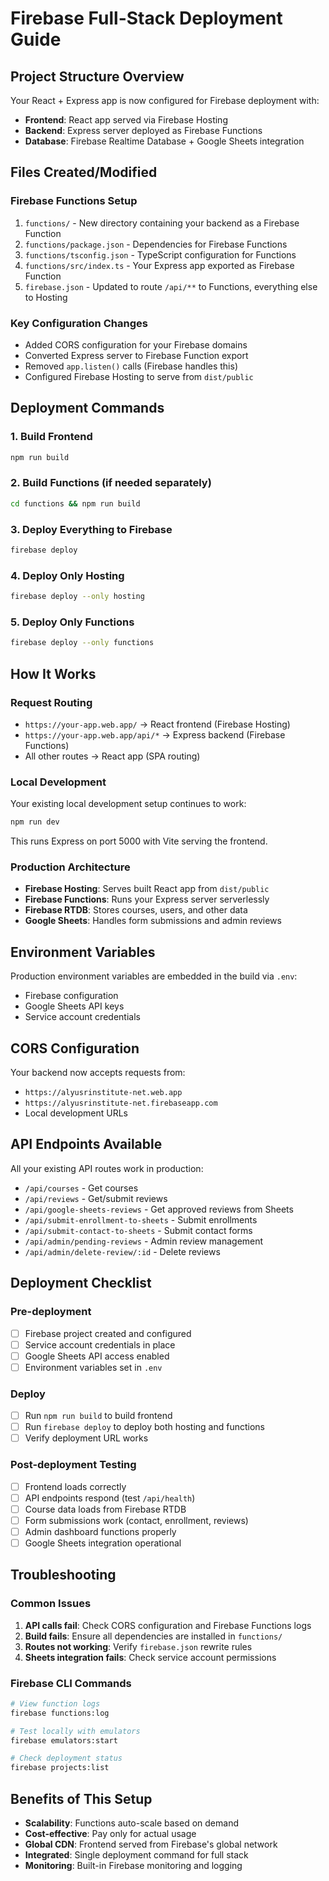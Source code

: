 # Firebase Full-Stack Deployment Guide

## Project Structure Overview
Your React + Express app is now configured for Firebase deployment with:
- **Frontend**: React app served via Firebase Hosting
- **Backend**: Express server deployed as Firebase Functions
- **Database**: Firebase Realtime Database + Google Sheets integration

## Files Created/Modified

### Firebase Functions Setup
1. `functions/` - New directory containing your backend as a Firebase Function
2. `functions/package.json` - Dependencies for Firebase Functions
3. `functions/tsconfig.json` - TypeScript configuration for Functions
4. `functions/src/index.ts` - Your Express app exported as Firebase Function
5. `firebase.json` - Updated to route `/api/**` to Functions, everything else to Hosting

### Key Configuration Changes
- Added CORS configuration for your Firebase domains
- Converted Express server to Firebase Function export
- Removed `app.listen()` calls (Firebase handles this)
- Configured Firebase Hosting to serve from `dist/public`

## Deployment Commands

### 1. Build Frontend
```bash
npm run build
```

### 2. Build Functions (if needed separately)
```bash
cd functions && npm run build
```

### 3. Deploy Everything to Firebase
```bash
firebase deploy
```

### 4. Deploy Only Hosting
```bash
firebase deploy --only hosting
```

### 5. Deploy Only Functions
```bash
firebase deploy --only functions
```

## How It Works

### Request Routing
- `https://your-app.web.app/` → React frontend (Firebase Hosting)
- `https://your-app.web.app/api/*` → Express backend (Firebase Functions)
- All other routes → React app (SPA routing)

### Local Development
Your existing local development setup continues to work:
```bash
npm run dev
```
This runs Express on port 5000 with Vite serving the frontend.

### Production Architecture
- **Firebase Hosting**: Serves built React app from `dist/public`
- **Firebase Functions**: Runs your Express server serverlessly
- **Firebase RTDB**: Stores courses, users, and other data
- **Google Sheets**: Handles form submissions and admin reviews

## Environment Variables
Production environment variables are embedded in the build via `.env`:
- Firebase configuration
- Google Sheets API keys
- Service account credentials

## CORS Configuration
Your backend now accepts requests from:
- `https://alyusrinstitute-net.web.app`
- `https://alyusrinstitute-net.firebaseapp.com`
- Local development URLs

## API Endpoints Available
All your existing API routes work in production:
- `/api/courses` - Get courses
- `/api/reviews` - Get/submit reviews
- `/api/google-sheets-reviews` - Get approved reviews from Sheets
- `/api/submit-enrollment-to-sheets` - Submit enrollments
- `/api/submit-contact-to-sheets` - Submit contact forms
- `/api/admin/pending-reviews` - Admin review management
- `/api/admin/delete-review/:id` - Delete reviews

## Deployment Checklist

### Pre-deployment
- [ ] Firebase project created and configured
- [ ] Service account credentials in place
- [ ] Google Sheets API access enabled
- [ ] Environment variables set in `.env`

### Deploy
- [ ] Run `npm run build` to build frontend
- [ ] Run `firebase deploy` to deploy both hosting and functions
- [ ] Verify deployment URL works

### Post-deployment Testing
- [ ] Frontend loads correctly
- [ ] API endpoints respond (test `/api/health`)
- [ ] Course data loads from Firebase RTDB
- [ ] Form submissions work (contact, enrollment, reviews)
- [ ] Admin dashboard functions properly
- [ ] Google Sheets integration operational

## Troubleshooting

### Common Issues
1. **API calls fail**: Check CORS configuration and Firebase Functions logs
2. **Build fails**: Ensure all dependencies are installed in `functions/`
3. **Routes not working**: Verify `firebase.json` rewrite rules
4. **Sheets integration fails**: Check service account permissions

### Firebase CLI Commands
```bash
# View function logs
firebase functions:log

# Test locally with emulators
firebase emulators:start

# Check deployment status
firebase projects:list
```

## Benefits of This Setup
- **Scalability**: Functions auto-scale based on demand
- **Cost-effective**: Pay only for actual usage
- **Global CDN**: Frontend served from Firebase's global network
- **Integrated**: Single deployment command for full stack
- **Monitoring**: Built-in Firebase monitoring and logging